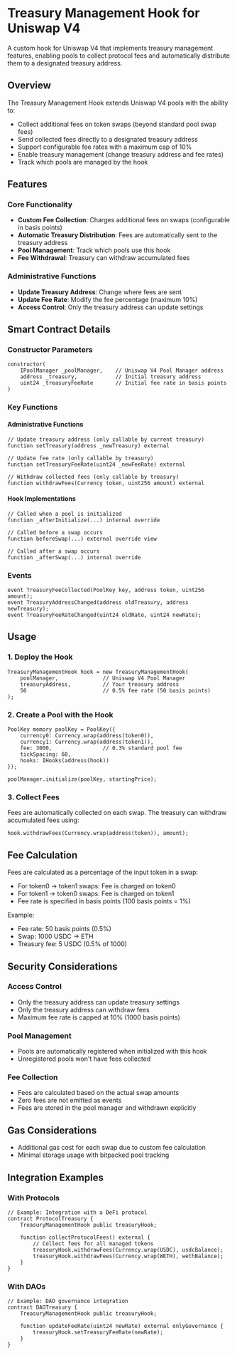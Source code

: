 # Treasury Management Hook for Uniswap V4

A custom hook for Uniswap V4 that implements treasury management features, enabling pools to collect protocol fees and automatically distribute them to a designated treasury address.

## Overview

The Treasury Management Hook extends Uniswap V4 pools with the ability to:
- Collect additional fees on token swaps (beyond standard pool swap fees)
- Send collected fees directly to a designated treasury address
- Support configurable fee rates with a maximum cap of 10%
- Enable treasury management (change treasury address and fee rates)
- Track which pools are managed by the hook

## Features

### Core Functionality
- **Custom Fee Collection**: Charges additional fees on swaps (configurable in basis points)
- **Automatic Treasury Distribution**: Fees are automatically sent to the treasury address
- **Pool Management**: Track which pools use this hook
- **Fee Withdrawal**: Treasury can withdraw accumulated fees

### Administrative Functions
- **Update Treasury Address**: Change where fees are sent
- **Update Fee Rate**: Modify the fee percentage (maximum 10%)
- **Access Control**: Only the treasury address can update settings

## Smart Contract Details

### Constructor Parameters
```solidity
constructor(
    IPoolManager _poolManager,    // Uniswap V4 Pool Manager address
    address _treasury,            // Initial treasury address
    uint24 _treasuryFeeRate       // Initial fee rate in basis points
)
```

### Key Functions

#### Administrative Functions
```solidity
// Update treasury address (only callable by current treasury)
function setTreasury(address _newTreasury) external

// Update fee rate (only callable by treasury)
function setTreasuryFeeRate(uint24 _newFeeRate) external

// Withdraw collected fees (only callable by treasury)
function withdrawFees(Currency token, uint256 amount) external
```

#### Hook Implementations
```solidity
// Called when a pool is initialized
function _afterInitialize(...) internal override

// Called before a swap occurs
function beforeSwap(...) external override view

// Called after a swap occurs
function _afterSwap(...) internal override
```

### Events
```solidity
event TreasuryFeeCollected(PoolKey key, address token, uint256 amount);
event TreasuryAddressChanged(address oldTreasury, address newTreasury);
event TreasuryFeeRateChanged(uint24 oldRate, uint24 newRate);
```

## Usage

### 1. Deploy the Hook
```solidity
TreasuryManagementHook hook = new TreasuryManagementHook(
    poolManager,              // Uniswap V4 Pool Manager
    treasuryAddress,          // Your treasury address
    50                        // 0.5% fee rate (50 basis points)
);
```

### 2. Create a Pool with the Hook
```solidity
PoolKey memory poolKey = PoolKey({
    currency0: Currency.wrap(address(token0)),
    currency1: Currency.wrap(address(token1)),
    fee: 3000,                // 0.3% standard pool fee
    tickSpacing: 60,
    hooks: IHooks(address(hook))
});

poolManager.initialize(poolKey, startingPrice);
```

### 3. Collect Fees
Fees are automatically collected on each swap. The treasury can withdraw accumulated fees using:
```solidity
hook.withdrawFees(Currency.wrap(address(token)), amount);
```

## Fee Calculation

Fees are calculated as a percentage of the input token in a swap:

- For token0 → token1 swaps: Fee is charged on token0
- For token1 → token0 swaps: Fee is charged on token1
- Fee rate is specified in basis points (100 basis points = 1%)

Example:
- Fee rate: 50 basis points (0.5%)
- Swap: 1000 USDC → ETH
- Treasury fee: 5 USDC (0.5% of 1000)

## Security Considerations

### Access Control
- Only the treasury address can update treasury settings
- Only the treasury address can withdraw fees
- Maximum fee rate is capped at 10% (1000 basis points)

### Pool Management
- Pools are automatically registered when initialized with this hook
- Unregistered pools won't have fees collected

### Fee Collection
- Fees are calculated based on the actual swap amounts
- Zero fees are not emitted as events
- Fees are stored in the pool manager and withdrawn explicitly

## Gas Considerations

- Additional gas cost for each swap due to custom fee calculation
- Minimal storage usage with bitpacked pool tracking

## Integration Examples

### With Protocols
```solidity
// Example: Integration with a DeFi protocol
contract ProtocolTreasury {
    TreasuryManagementHook public treasuryHook;
    
    function collectProtocolFees() external {
        // Collect fees for all managed tokens
        treasuryHook.withdrawFees(Currency.wrap(USDC), usdcBalance);
        treasuryHook.withdrawFees(Currency.wrap(WETH), wethBalance);
    }
}
```

### With DAOs
```solidity
// Example: DAO governance integration
contract DAOTreasury {
    TreasuryManagementHook public treasuryHook;
    
    function updateFeeRate(uint24 newRate) external onlyGovernance {
        treasuryHook.setTreasuryFeeRate(newRate);
    }
}
```

